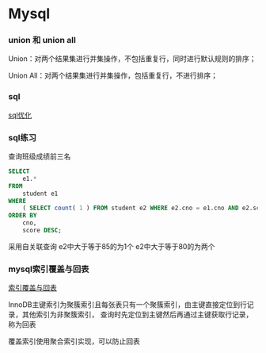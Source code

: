 # Mysql

### union 和 union all

Union：对两个结果集进行并集操作，不包括重复行，同时进行默认规则的排序；

Union All：对两个结果集进行并集操作，包括重复行，不进行排序；

### sql

[sql优化](https://www.cnblogs.com/wangqingming/p/9656999.html)

### sql练习

查询班级成绩前三名

```sql
SELECT
	e1.* 
FROM
	student e1 
WHERE
	( SELECT count( 1 ) FROM student e2 WHERE e2.cno = e1.cno AND e2.score >= e1.score ) <= 3 
ORDER BY
	cno,
	score DESC;
```

采用自关联查询 e2中大于等于85的为1个 e2中大于等于80的为两个

### mysql索引覆盖与回表

[索引覆盖与回表](https://www.jianshu.com/p/8991cbca3854)

InnoDB主键索引为聚簇索引且每张表只有一个聚簇索引，由主键直接定位到行记录，其他索引为非聚簇索引，
查询时先定位到主键然后再通过主键获取行记录，称为回表

覆盖索引使用聚合索引实现，可以防止回表